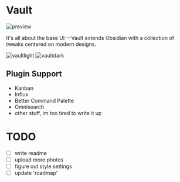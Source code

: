 # Vault

![preview](https://user-images.githubusercontent.com/87339163/195758768-a7406641-5928-4290-a96e-8524b1d1d787.png)

It's all about the base UI —Vault extends Obsidian with a collection of tweaks centered on modern designs.

![vaultlight](https://user-images.githubusercontent.com/87339163/195751012-f5be3737-3e2a-4862-a00e-347184c880bd.png)
![vaultdark](https://user-images.githubusercontent.com/87339163/195751018-b6cc7649-96c1-402b-b61c-bc0d9a4b12d1.png)

## Plugin Support
- Kanban
- Influx
- Better Command Palette
- Omnisearch
- other stuff, im too tired to write it up

# TODO
- [ ] write readme
- [ ] upload more photos
- [ ] figure out style settings
- [ ] update 'roadmap'
